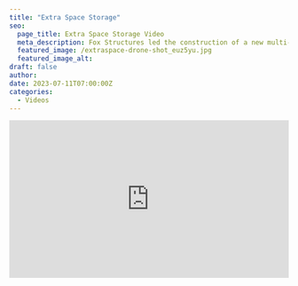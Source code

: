 ```yaml
---
title: "Extra Space Storage"
seo:
  page_title: Extra Space Storage Video
  meta_description: Fox Structures led the construction of a new multi-unit storage facility for Extra Space Storage in Appleton, WI.
  featured_image: /extraspace-drone-shot_euz5yu.jpg
  featured_image_alt:
draft: false
author:
date: 2023-07-11T07:00:00Z
categories:
  - Videos
---
```


<div class="wistia_responsive_padding" style="padding:56.25% 0 0 0;position:relative;"><div class="wistia_responsive_wrapper" style="height:100%;left:0;position:absolute;top:0;width:100%;"><iframe src="https://fast.wistia.net/embed/iframe/qqqttv4y8w?seo=true&videoFoam=true" title="extra-space-storage-drone-video" allow="autoplay; fullscreen" allowtransparency="true" frameborder="0" scrolling="no" class="wistia_embed" name="wistia_embed" msallowfullscreen width="100%" height="100%"></iframe></div></div>
<script src="https://fast.wistia.net/assets/external/E-v1.js" async></script>